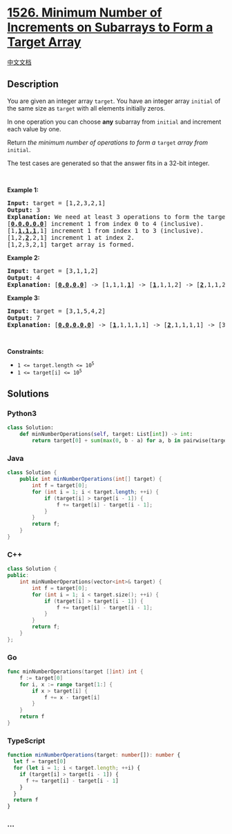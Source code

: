 # [1526. Minimum Number of Increments on Subarrays to Form a Target Array](https://leetcode.com/problems/minimum-number-of-increments-on-subarrays-to-form-a-target-array)

[中文文档](/solution/1500-1599/1526.Minimum%20Number%20of%20Increments%20on%20Subarrays%20to%20Form%20a%20Target%20Array/README.md)

## Description

<p>You are given an integer array <code>target</code>. You have an integer array <code>initial</code> of the same size as <code>target</code> with all elements initially zeros.</p>

<p>In one operation you can choose <strong>any</strong> subarray from <code>initial</code> and increment each value by one.</p>

<p>Return <em>the minimum number of operations to form a </em><code>target</code><em> array from </em><code>initial</code>.</p>

<p>The test cases are generated so that the answer fits in a 32-bit integer.</p>

<p>&nbsp;</p>
<p><strong class="example">Example 1:</strong></p>

<pre>
<strong>Input:</strong> target = [1,2,3,2,1]
<strong>Output:</strong> 3
<strong>Explanation:</strong> We need at least 3 operations to form the target array from the initial array.
[<strong><u>0,0,0,0,0</u></strong>] increment 1 from index 0 to 4 (inclusive).
[1,<strong><u>1,1,1</u></strong>,1] increment 1 from index 1 to 3 (inclusive).
[1,2,<strong><u>2</u></strong>,2,1] increment 1 at index 2.
[1,2,3,2,1] target array is formed.
</pre>

<p><strong class="example">Example 2:</strong></p>

<pre>
<strong>Input:</strong> target = [3,1,1,2]
<strong>Output:</strong> 4
<strong>Explanation:</strong> [<strong><u>0,0,0,0</u></strong>] -&gt; [1,1,1,<strong><u>1</u></strong>] -&gt; [<strong><u>1</u></strong>,1,1,2] -&gt; [<strong><u>2</u></strong>,1,1,2] -&gt; [3,1,1,2]
</pre>

<p><strong class="example">Example 3:</strong></p>

<pre>
<strong>Input:</strong> target = [3,1,5,4,2]
<strong>Output:</strong> 7
<strong>Explanation:</strong> [<strong><u>0,0,0,0,0</u></strong>] -&gt; [<strong><u>1</u></strong>,1,1,1,1] -&gt; [<strong><u>2</u></strong>,1,1,1,1] -&gt; [3,1,<strong><u>1,1,1</u></strong>] -&gt; [3,1,<strong><u>2,2</u></strong>,2] -&gt; [3,1,<strong><u>3,3</u></strong>,2] -&gt; [3,1,<strong><u>4</u></strong>,4,2] -&gt; [3,1,5,4,2].
</pre>

<p>&nbsp;</p>
<p><strong>Constraints:</strong></p>

<ul>
	<li><code>1 &lt;= target.length &lt;= 10<sup>5</sup></code></li>
	<li><code>1 &lt;= target[i] &lt;= 10<sup>5</sup></code></li>
</ul>

## Solutions

<!-- tabs:start -->

### **Python3**

```python
class Solution:
    def minNumberOperations(self, target: List[int]) -> int:
        return target[0] + sum(max(0, b - a) for a, b in pairwise(target))
```

### **Java**

```java
class Solution {
    public int minNumberOperations(int[] target) {
        int f = target[0];
        for (int i = 1; i < target.length; ++i) {
            if (target[i] > target[i - 1]) {
                f += target[i] - target[i - 1];
            }
        }
        return f;
    }
}
```

### **C++**

```cpp
class Solution {
public:
    int minNumberOperations(vector<int>& target) {
        int f = target[0];
        for (int i = 1; i < target.size(); ++i) {
            if (target[i] > target[i - 1]) {
                f += target[i] - target[i - 1];
            }
        }
        return f;
    }
};
```

### **Go**

```go
func minNumberOperations(target []int) int {
	f := target[0]
	for i, x := range target[1:] {
		if x > target[i] {
			f += x - target[i]
		}
	}
	return f
}
```

### **TypeScript**

```ts
function minNumberOperations(target: number[]): number {
  let f = target[0]
  for (let i = 1; i < target.length; ++i) {
    if (target[i] > target[i - 1]) {
      f += target[i] - target[i - 1]
    }
  }
  return f
}
```

### **...**

```

```

<!-- tabs:end -->
